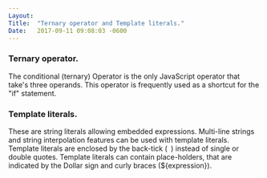 ```yaml
---
Layout:	
Title:	"Ternary operator and Template literals."
Date:	2017-09-11 09:08:03 -0600
---
```


### Ternary operator.
The conditional (ternary) Operator is the only JavaScript operator that take's three operands.
This operator is frequently used as a shortcut for the "if" statement.

### Template literals.
These are string literals allowing embedded expressions.
Multi-line strings and string interpolation features can be used with template literals.
Template literals are enclosed by the back-tick (` `) instead of single or double quotes.
Template literals can contain place-holders, that are indicated by the Dollar sign and curly braces (${expression}).